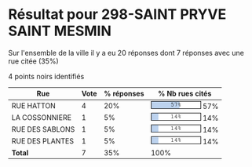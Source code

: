 # Résultat pour 298-SAINT PRYVE SAINT MESMIN

Sur l'ensemble de la ville il y a eu 20 réponses dont 7 réponses avec une rue citée (35%)

4 points noirs identifiés

| Rue | Vote | % réponses | % Nb rues cités|
|-----|------|------------|----------------|
| RUE HATTON | 4 | 20% | <img src="../../img/bar_57.gif" />&nbsp;57%|
| LA COSSONNIERE | 1 | 5% | <img src="../../img/bar_14.gif" />&nbsp;14%|
| RUE DES SABLONS | 1 | 5% | <img src="../../img/bar_14.gif" />&nbsp;14%|
| RUE DES PLANTES | 1 | 5% | <img src="../../img/bar_14.gif" />&nbsp;14%|
| **Total** | 7 | 35% | 100%|
